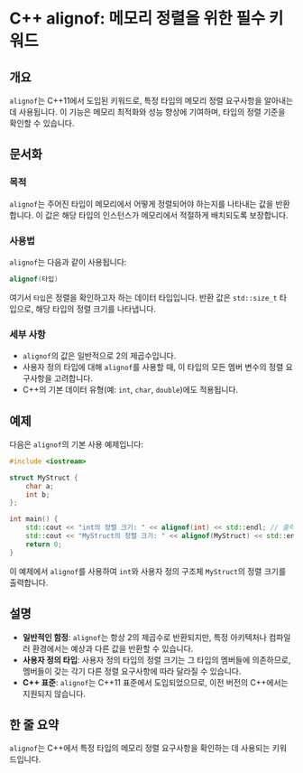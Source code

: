 <!--
Meta Description: # C++ alignof: 메모리 정렬을 위한 필수 키워드 ## 개요 `alignof`는 C++11에서 도입된 키워드로, 특정 타입의 메모리 정렬 요구사항을 알아내는 데 사용됩니다. 이 기능은 메모리 최적화와 성능 향상에 기여하며, 타입의 정렬 기준을 확인할 수 있습니...
Meta Keywords: alignof, 타입의, std, int, 메모리
-->

# C++ alignof: 메모리 정렬을 위한 필수 키워드

## 개요
`alignof`는 C++11에서 도입된 키워드로, 특정 타입의 메모리 정렬 요구사항을 알아내는 데 사용됩니다. 이 기능은 메모리 최적화와 성능 향상에 기여하며, 타입의 정렬 기준을 확인할 수 있습니다.

## 문서화
### 목적
`alignof`는 주어진 타입이 메모리에서 어떻게 정렬되어야 하는지를 나타내는 값을 반환합니다. 이 값은 해당 타입의 인스턴스가 메모리에서 적절하게 배치되도록 보장합니다.

### 사용법
`alignof`는 다음과 같이 사용됩니다:

```cpp
alignof(타입)
```

여기서 `타입`은 정렬을 확인하고자 하는 데이터 타입입니다. 반환 값은 `std::size_t` 타입으로, 해당 타입의 정렬 크기를 나타냅니다.

### 세부 사항
- `alignof`의 값은 일반적으로 2의 제곱수입니다.
- 사용자 정의 타입에 대해 `alignof`를 사용할 때, 이 타입의 모든 멤버 변수의 정렬 요구사항을 고려합니다.
- C++의 기본 데이터 유형(예: `int`, `char`, `double`)에도 적용됩니다.

## 예제
다음은 `alignof`의 기본 사용 예제입니다:

```cpp
#include <iostream>

struct MyStruct {
    char a;
    int b;
};

int main() {
    std::cout << "int의 정렬 크기: " << alignof(int) << std::endl; // 출력: 4
    std::cout << "MyStruct의 정렬 크기: " << alignof(MyStruct) << std::endl; // 출력: 4 또는 8 (시스템에 따라 다름)
    return 0;
}
```

이 예제에서 `alignof`를 사용하여 `int`와 사용자 정의 구조체 `MyStruct`의 정렬 크기를 출력합니다.

## 설명
- **일반적인 함정**: `alignof`는 항상 2의 제곱수로 반환되지만, 특정 아키텍처나 컴파일러 환경에서는 예상과 다른 값을 반환할 수 있습니다.
- **사용자 정의 타입**: 사용자 정의 타입의 정렬 크기는 그 타입의 멤버들에 의존하므로, 멤버들이 갖는 각기 다른 정렬 요구사항에 따라 달라질 수 있습니다.
- **C++ 표준**: `alignof`는 C++11 표준에서 도입되었으므로, 이전 버전의 C++에서는 지원되지 않습니다.

## 한 줄 요약
`alignof`는 C++에서 특정 타입의 메모리 정렬 요구사항을 확인하는 데 사용되는 키워드입니다.